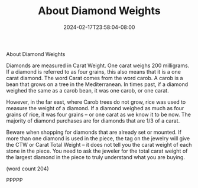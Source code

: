 ﻿---
title: "About Diamond Weights"
date: 2024-02-17T23:58:04-08:00
description: "Diamonds Tips for Web Success"
featured_image: "/images/Diamonds.jpg"
tags: ["Diamonds"]
---

About Diamond Weights

Diamonds are measured in Carat Weight. 
One carat weighs 200 milligrams. If a 
diamond is referred to as four grains, this 
also means that it is a one carat diamond. 
The word Carat comes from the word carob. 
A carob is a bean that grows on a tree in the 
Mediterranean. In times past, if a diamond 
weighed the same as a carob bean, it was 
one carob, or one carat. 

However, in the far east, where Carob trees 
do not grow, rice was used to measure the 
weight of a diamond. If a diamond weighed 
as much as four grains of rice, it was four 
grains – or one carat as we know it to be 
now. The majority of diamond purchases 
are for diamonds that are 1/3 of a carat. 

Beware when shopping for diamonds that 
are already set or mounted. If more than one 
diamond is used in the piece, the tag on the 
jewelry will give the CTW or Carat Total 
Weight – it does not tell you the carat weight 
of each stone in the piece. You need to ask 
the jeweler for the total carat weight of the 
largest diamond in the piece to truly 
understand what you are buying.

(word count 204)

PPPPP

